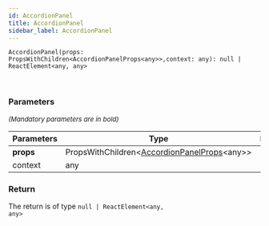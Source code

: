 ```yaml
---
id: AccordionPanel
title: AccordionPanel
sidebar_label: AccordionPanel
---
```


```tsx
AccordionPanel(props: PropsWithChildren<AccordionPanelProps<any>>,context: any): null | ReactElement<any, any>
```
<br/>



### Parameters

<font size="2"><i>(Mandatory parameters are in bold)</i></font>

| Parameters | Type | Description |
| --------- | ---- | ----------- |
| **props** | PropsWithChildren<[AccordionPanelProps](/api2/types/AccordionPanelProps.md)<any\>\> |  |
| context | any |  |


### Return



The return is of type <code>null | ReactElement<any, any\></code>